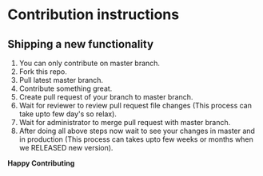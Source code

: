 # Contribution instructions
## Shipping a new functionality
1. You can only contribute on master branch.
2. Fork this repo.
3. Pull latest master branch.
4. Contribute something great.
5. Create pull request of your branch to master branch.
6. Wait for reviewer to review pull request file changes (This process can take upto few day's so relax).
7. Wait for administrator to merge pull request with master branch.
8. After doing all above steps now wait to see your changes in master and in production (This process can takes upto few weeks or months when we RELEASED new version).

**Happy Contributing**